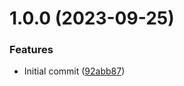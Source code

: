 # 1.0.0 (2023-09-25)


### Features

* Initial commit ([92abb87](https://github.com/EnterKratos/com.enter_kratos.gameevents/commit/92abb871d02dfe4dd6a5ac8e5b57e160e6be26a4))
